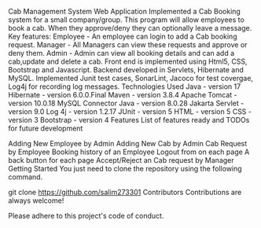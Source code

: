 Cab Management System Web Application
Implemented a Cab Booking system for a small company/group. This program will allow employees to book a cab. When they approve/deny they can optionally leave a message.
Key features:
Employee - An employee can login to add a Cab booking request.
Manager - All Managers can view these requests and approve or deny them.
Admin - Admin can view all booking details and can add a cab,update and delete a cab.
Front end is implemented using Html5, CSS, Bootstrap and Javascript.
Backend developed in Servlets, Hibernate and MySQL.
Implemented Junit test cases, SonarLint, Jacoco for test covergae, Log4j for recording log messages.
Technologies Used
Java - version 17
Hibernate - version 6.0.0.Final
Maven - version 3.8.4
Apache Tomcat - version 10.0.18
MySQL Connector Java - version 8.0.28
Jakarta Servlet - version 9.0
Log 4j - version 1.2.17
JUnit - version 5
HTML - version 5
CSS - version 3
Bootstrap - version 4
Features
List of features ready and TODOs for future development

Adding New Employee by Admin
Adding New Cab by Admin
Cab Request by Employee
Booking history of an Employee
Logout from on each page
A back button for each page
Accept/Reject an Cab request by Manager
Getting Started
You just need to clone the repository using the following command.

  git clone https://github.com/salim273301
Contributors
Contributions are always welcome!

Please adhere to this project's code of conduct.
